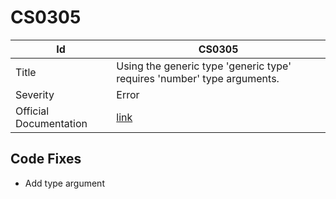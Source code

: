 # CS0305

| Id                     | CS0305                                                                   |
| ---------------------- | ------------------------------------------------------------------------ |
| Title                  | Using the generic type 'generic type' requires 'number' type arguments\. |
| Severity               | Error                                                                    |
| Official Documentation | [link](http://docs.microsoft.com/en-us/dotnet/csharp/misc/cs0305)        |

## Code Fixes

* Add type argument

